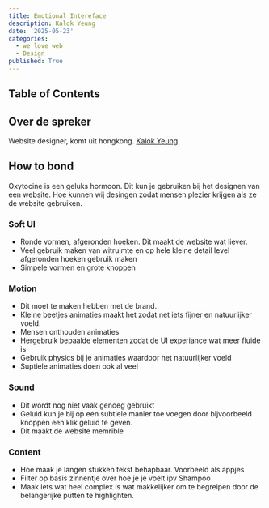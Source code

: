 ```yaml
---
title: Emotional Intereface
description: Kalok Yeung
date: '2025-05-23'
categories:
  - we love web
  - Design
published: True
---
```


## Table of Contents

## Over de spreker
Website designer, komt uit hongkong. [Kalok Yeung](https://kalokyeung.com/)

## How to bond
Oxytocine is een geluks hormoon. Dit kun je gebruiken bij het designen van een website. Hoe kunnen wij desingen zodat mensen plezier krijgen als ze de website gebruiken.

### Soft UI
- Ronde vormen, afgeronden hoeken. Dit maakt de website wat liever.
- Veel gebruik maken van witruimte en op hele kleine detail level afgeronden hoeken gebruik maken
- Simpele vormen en grote knoppen

### Motion
- Dit moet te maken hebben met de brand.
- Kleine beetjes animaties maakt het zodat net iets fijner en natuurlijker voeld.
- Mensen onthouden animaties
- Hergebruik bepaalde elementen zodat de UI experiance wat meer fluide is
- Gebruik physics bij je animaties waardoor het natuurlijker voeld
- Suptiele animaties doen ook al veel

### Sound
- Dit wordt nog niet vaak genoeg gebruikt
- Geluid kun je bij op een subtiele manier toe voegen door bijvoorbeeld knoppen een klik geluid te geven.
- Dit maakt de website memrible

### Content
- Hoe maak je langen stukken tekst behapbaar. Voorbeeld als appjes
- Filter op basis zinnentje over hoe je je voelt ipv Shampoo 
- Maak iets wat heel complex is wat makkelijker om te begreipen door de belangerijke putten te highlighten.